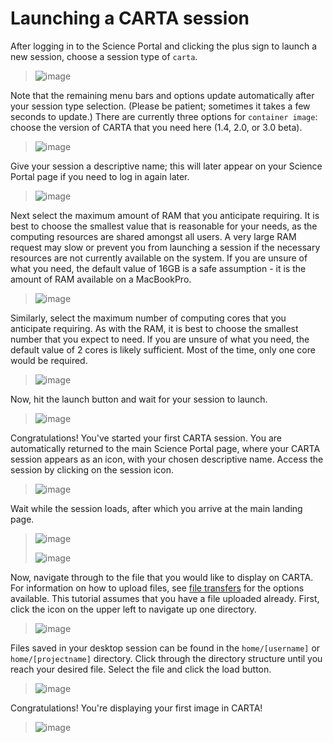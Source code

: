 # Launching a CARTA session 

After logging in to the Science Portal and clicking the plus sign to
launch a new session, choose a session type of `carta`.

> ![image](images/carta/1_select_carta_session.png)

Note that the remaining menu bars and options update automatically after
your session type selection. (Please be patient; sometimes it takes a
few seconds to update.) There are currently three options for
`container image`: choose the version of CARTA that you need here
(1.4, 2.0, or 3.0 beta).

> ![image](images/carta/2_select_carta_container.png)

Give your session a descriptive name; this will later appear on your
Science Portal page if you need to log in again later.

> ![image](images/carta/3_choose_carta_name.png)

Next select the maximum amount of RAM that you anticipate requiring. It
is best to choose the smallest value that is reasonable for your needs,
as the computing resources are shared amongst all users. A very large
RAM request may slow or prevent you from launching a session if the
necessary resources are not currently available on the system. If you
are unsure of what you need, the default value of 16GB is a safe
assumption - it is the amount of RAM available on a MacBookPro.

> ![image](images/carta/4_choose_carta_ram.png)

Similarly, select the maximum number of computing cores that you
anticipate requiring. As with the RAM, it is best to choose the smallest
number that you expect to need. If you are unsure of what you need, the
default value of 2 cores is likely sufficient. Most of the time, only
one core would be required.

> ![image](images/carta/5_choose_carta_cores.png)

Now, hit the launch button and wait for your session to launch.

> ![image](images/carta/6_launch_carta.png)

Congratulations! You've started your first CARTA session. You are
automatically returned to the main Science Portal page, where your CARTA
session appears as an icon, with your chosen descriptive name. Access
the session by clicking on the session icon.

> ![image](images/carta/7_click_carta.png)

Wait while the session loads, after which you arrive at the main landing
page.

> ![image](images/carta/8_carta_loading.png)
>
> ![image](images/carta/9_main_carta_landing.png)

Now, navigate through to the file that you would like to display on
CARTA. For information on how to upload files, see
[file transfers](../data-transfer-guide.md) for the options available.
This tutorial assumes that you have a file uploaded already. First,
click the icon on the upper left to navigate up one directory.

> ![image](images/carta/10_navigate_files.png)

Files saved in your desktop session can be found in the
`home/[username]` or `home/[projectname]` directory. Click through the
directory structure until you reach your desired file. Select the file
and click the load button.

> ![image](images/carta/11_select_file.png)

Congratulations! You're displaying your first image in CARTA!

> ![image](images/carta/12_success_CARTA.png)
